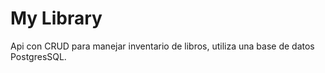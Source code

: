 # My Library

Api con CRUD para manejar inventario de libros, utiliza una base de datos PostgresSQL.